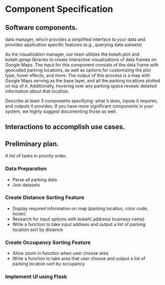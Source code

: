 # Component Specification

## Software components.
data manager, which provides a simplified interface to your data and provides application specific features (e.g., querying data subsets)

As the visualization manager, our team utilizes the bokeh.plot and bokeh.gmap libraries to create interactive visualizations of data frames on Google Maps. The input for this component consists of the data frame with geocoded parking locations, as well as options for customizing the plot type, hover effects, and more. The output of this process is a map with Google Maps serving as the base layer, and all the parking locations plotted on top of it. Additionally, hovering over any parking space reveals detailed information about that location.

Describe at least 3 components specifying: what it does, inputs it requires, and outputs it provides. If you have more significant components in your system, we highly suggest documenting those as well.

## Interactions to accomplish use cases. 



## Preliminary plan. 
A list of tasks in priority order.

### Data Preparation
* Parse all parking data
* Join datasets

### Create Distance Sorting Feature
* Display required information on map (parking location, color code, hover)
* Research for input options with bokeh( address/ business name)
* Write a function to take input address and output a list of parking location sort by distance

### Create Occupancy Sorting Feature
* Allow zoom in function when user choose area
* Write a function to take area that user choose and output a list of parking location sort by occupancy

### Implement UI using Flask
